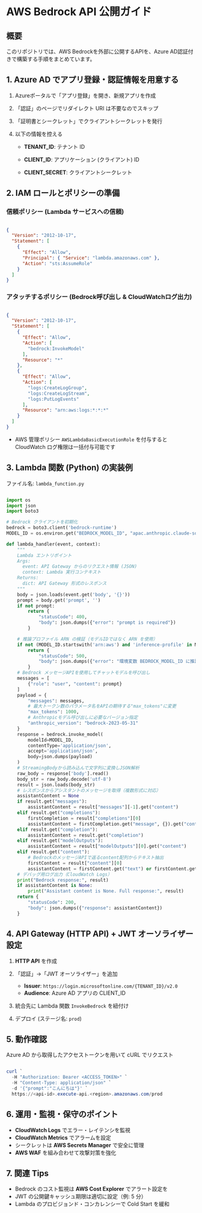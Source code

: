 # AWS Bedrock API 公開ガイド

## 概要

このリポジトリでは、AWS Bedrockを外部に公開するAPIを、Azure AD認証付きで構築する手順をまとめています。

## 1. Azure AD でアプリ登録・認証情報を用意する

1. Azureポータルで「アプリ登録」を開き、新規アプリを作成

2. 「認証」のページでリダイレクト URI は不要なのでスキップ

3. 「証明書とシークレット」でクライアントシークレットを発行

4. 以下の情報を控える
   - **TENANT_ID**: テナント ID

   - **CLIENT_ID**: アプリケーション (クライアント) ID

   - **CLIENT_SECRET**: クライアントシークレット

## 2. IAM ロールとポリシーの準備

### 信頼ポリシー (Lambda サービスへの信頼)

```json

{
  "Version": "2012-10-17",
  "Statement": [
    {
      "Effect": "Allow",
      "Principal": { "Service": "lambda.amazonaws.com" },
      "Action": "sts:AssumeRole"
    }
  ]
}
```

### アタッチするポリシー (Bedrock呼び出し & CloudWatchログ出力)

```json

{
  "Version": "2012-10-17",
  "Statement": [
    {
      "Effect": "Allow",
      "Action": [
        "bedrock:InvokeModel"
      ],
      "Resource": "*"
    },
    {
      "Effect": "Allow",
      "Action": [
        "logs:CreateLogGroup",
        "logs:CreateLogStream",
        "logs:PutLogEvents"
      ],
      "Resource": "arn:aws:logs:*:*:*"
    }
  ]
}
```

- AWS 管理ポリシー `AWSLambdaBasicExecutionRole` を付与すると CloudWatch ログ権限は一括付与可能です

## 3. Lambda 関数 (Python) の実装例

ファイル名: `lambda_function.py`

```python

import os
import json
import boto3

# Bedrock クライアントを初期化
bedrock = boto3.client('bedrock-runtime')
MODEL_ID = os.environ.get("BEDROCK_MODEL_ID", "apac.anthropic.claude-sonnet-4-20250514-v1:0")  # モデルIDまたは推論プロファイルARN

def lambda_handler(event, context):
    """
    Lambda エントリポイント
    Args:
      event: API Gateway からのリクエスト情報 (JSON)
      context: Lambda 実行コンテキスト
    Returns:
      dict: API Gateway 形式のレスポンス
    """
    body = json.loads(event.get('body', '{}'))
    prompt = body.get('prompt', '')
    if not prompt:
        return {
            "statusCode": 400,
            "body": json.dumps({"error": "prompt is required"})
        }

    # 推論プロファイル ARN の検証（モデルIDではなく ARN を使用）
    if not (MODEL_ID.startswith('arn:aws') and 'inference-profile' in MODEL_ID):
        return {
            "statusCode": 500,
            "body": json.dumps({"error": "環境変数 BEDROCK_MODEL_ID に推論プロファイル ARN を設定してください"})
        }
    # Bedrock メッセージAPIを使用してチャットモデルを呼び出し
    messages = [
        {"role": "user", "content": prompt}
    ]
    payload = {
        "messages": messages,
        # 最大トークン数のパラメータ名をAPIの期待する"max_tokens"に変更
        "max_tokens": 1000,
        # Anthropicモデル呼び出しに必要なバージョン指定
        "anthropic_version": "bedrock-2023-05-31"
    }
    response = bedrock.invoke_model(
        modelId=MODEL_ID,
        contentType='application/json',
        accept='application/json',
        body=json.dumps(payload)
    )
    # StreamingBodyから読み込んで文字列に変換しJSON解析
    raw_body = response['body'].read()
    body_str = raw_body.decode('utf-8')
    result = json.loads(body_str)
    # レスポンスからアシスタントのメッセージを取得（複数形式に対応）
    assistantContent = None
    if result.get("messages"):
        assistantContent = result["messages"][-1].get("content")
    elif result.get("completions"):
        firstCompletion = result["completions"][0]
        assistantContent = firstCompletion.get("message", {}).get("content") or firstCompletion.get("data", {}).get("content")
    elif result.get("completion"):
        assistantContent = result.get("completion")
    elif result.get("modelOutputs"):
        assistantContent = result["modelOutputs"][0].get("content")
    elif result.get("content"):
        # BedrockのメッセージAPIで返るcontent配列からテキスト抽出
        firstContent = result["content"][0]
        assistantContent = firstContent.get("text") or firstContent.get("content")
    # デバッグ用ログ出力（CloudWatch Logs）
    print("Bedrock response:", result)
    if assistantContent is None:
        print("Assistant content is None. Full response:", result)
    return {
        "statusCode": 200,
        "body": json.dumps({"response": assistantContent})
    }

```

## 4. API Gateway (HTTP API) + JWT オーソライザー設定

1. **HTTP API** を作成

2. 「認証」→「JWT オーソライザー」を追加
   - **Issuer**: `https://login.microsoftonline.com/{TENANT_ID}/v2.0`
   - **Audience**: Azure AD アプリの CLIENT_ID
3. 統合先に Lambda 関数 `InvokeBedrock` を紐付け
4. デプロイ (ステージ名: `prod`)

## 5. 動作確認

Azure AD から取得したアクセストークンを用いて cURL でリクエスト

```powershell

curl `
  -H "Authorization: Bearer <ACCESS_TOKEN>" `
  -H "Content-Type: application/json" `
  -d '{"prompt":"こんにちは"}' `
  https://<api-id>.execute-api.<region>.amazonaws.com/prod
```

## 6. 運用・監視・保守のポイント

- **CloudWatch Logs** でエラー・レイテンシを監視
- **CloudWatch Metrics** でアラームを設定
- シークレットは **AWS Secrets Manager** で安全に管理
- **AWS WAF** を組み合わせて攻撃対策を強化

## 7. 関連 Tips

- Bedrock のコスト監視は **AWS Cost Explorer** でアラート設定を
- JWT の公開鍵キャッシュ期限は適切に設定（例: 5 分）
- Lambda のプロビジョンド・コンカレンシーで Cold Start を緩和
